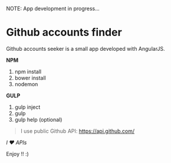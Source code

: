 NOTE: App development in progress...

# Github accounts finder

Github accounts seeker is a small app developed with AngularJS.

**NPM**

1. npm install
2. bower install
3. nodemon

**GULP**

1. gulp inject
2. gulp
3. gulp help (optional)

> I use public Github API: https://api.github.com/

_I ❤ APIs_

Enjoy !! :)
